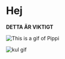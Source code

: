 # Hej

**DETTA ÄR VIKTIGT**

![This is a gif of Pippi](https://media0.giphy.com/media/l2SpS6MdfeYgPHZpC/giphy.gif?cid=ecf05e47113te4uuap05afpvgkil4nsay929jr9iclvoq87b&rid=giphy.gif&ct=g)

![kul gif](https://media0.giphy.com/media/LBgmyXjkls7gZ3ReTp/giphy.gif?cid=ecf05e47uh2mmuvy07y2s84tkir8nabanx36r24weayrquru&rid=giphy.gif&ct=g)
